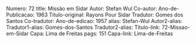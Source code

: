 Numero: 72
title: Missão em Sidar
Autor: Stefan Wul
Co-autor: 
Ano-de-Publicacao: 1963
Titulo-original: Rayons Pour Sidar
Tradutor: Gomes dos Santos
Co-tradutor: 
Ano-de-edicao: 1957
alias: Stefan-Wul
Autor2-alias: 
Tradutor1-alias: Gomes-dos-Santos
Tradutor2-alias: 
Titulo-link: 72-Missao-em-Sidar
Capa: Lima de Freitas
pags: 151
Capa-link: Lima-de-Freitas
